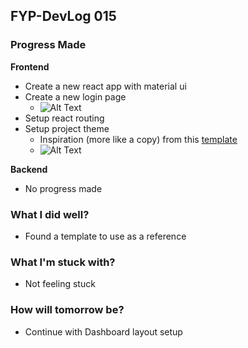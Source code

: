 ## FYP-DevLog 015

### Progress Made
**Frontend**
+ Create a new react app with material ui
+ Create a new login page
    + ![Alt Text](https://dev-to-uploads.s3.amazonaws.com/i/wrogjc81t2fywqncokiq.png)
+ Setup react routing
+ Setup project theme
    + Inspiration (more like a copy) from this [template](https://react-material-dashboard.devias.io/)
    + ![Alt Text](https://dev-to-uploads.s3.amazonaws.com/i/q8lu8kr7sfx7jvj2bylr.png)

**Backend**
+ No progress made

### What I did well?
+ Found a template to use as a reference

### What I'm stuck with?
+ Not feeling stuck

### How will tomorrow be?
+ Continue with Dashboard layout setup